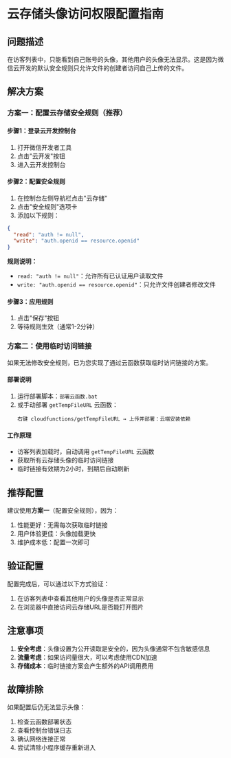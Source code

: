 # 云存储头像访问权限配置指南

## 问题描述
在访客列表中，只能看到自己账号的头像，其他用户的头像无法显示。这是因为微信云开发的默认安全规则只允许文件的创建者访问自己上传的文件。

## 解决方案

### 方案一：配置云存储安全规则（推荐）

#### 步骤1：登录云开发控制台
1. 打开微信开发者工具
2. 点击"云开发"按钮
3. 进入云开发控制台

#### 步骤2：配置安全规则
1. 在控制台左侧导航栏点击"云存储"
2. 点击"安全规则"选项卡
3. 添加以下规则：

```json
{
  "read": "auth != null",
  "write": "auth.openid == resource.openid"
}
```

**规则说明：**
- `read: "auth != null"`：允许所有已认证用户读取文件
- `write: "auth.openid == resource.openid"`：只允许文件创建者修改文件

#### 步骤3：应用规则
1. 点击"保存"按钮
2. 等待规则生效（通常1-2分钟）

### 方案二：使用临时访问链接

如果无法修改安全规则，已为您实现了通过云函数获取临时访问链接的方案。

#### 部署说明
1. 运行部署脚本：`部署云函数.bat`
2. 或手动部署 `getTempFileURL` 云函数：
   ```
   右键 cloudfunctions/getTempFileURL → 上传并部署：云端安装依赖
   ```

#### 工作原理
- 访客列表加载时，自动调用 `getTempFileURL` 云函数
- 获取所有云存储头像的临时访问链接
- 临时链接有效期为2小时，到期后自动刷新

## 推荐配置

建议使用**方案一**（配置安全规则），因为：
1. 性能更好：无需每次获取临时链接
2. 用户体验更佳：头像加载更快
3. 维护成本低：配置一次即可

## 验证配置

配置完成后，可以通过以下方式验证：
1. 在访客列表中查看其他用户的头像是否正常显示
2. 在浏览器中直接访问云存储URL是否能打开图片

## 注意事项

1. **安全考虑**：头像设置为公开读取是安全的，因为头像通常不包含敏感信息
2. **流量考虑**：如果访问量很大，可以考虑使用CDN加速
3. **存储成本**：临时链接方案会产生额外的API调用费用

## 故障排除

如果配置后仍无法显示头像：
1. 检查云函数部署状态
2. 查看控制台错误日志
3. 确认网络连接正常
4. 尝试清除小程序缓存重新进入
